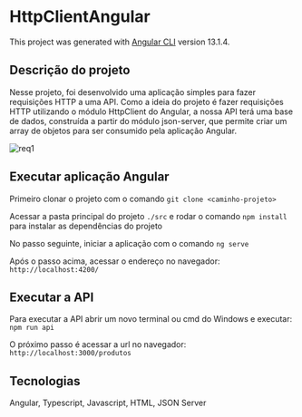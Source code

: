 # HttpClientAngular

This project was generated with [Angular CLI](https://github.com/angular/angular-cli) version 13.1.4.

## Descrição do projeto

Nesse projeto, foi desenvolvido uma aplicação simples para fazer requisições HTTP a uma API. Como a ideia do projeto é fazer requisições HTTP utilizando o módulo HttpClient do Angular, a nossa API terá uma base de dados, construída a partir do módulo json-server, que permite criar um array de objetos para ser consumido pela aplicação Angular.

![req1](https://user-images.githubusercontent.com/99999332/155140647-619a0576-782f-4abf-819b-d09074c0d958.png)

## Executar aplicação Angular

Primeiro clonar o projeto com o comando `git clone <caminho-projeto>`

Acessar a pasta principal do projeto `./src` e rodar o comando `npm install` para instalar as dependências do projeto

No passo seguinte, iniciar a aplicação com o comando `ng serve`
  
Após o passo acima, acessar o endereço no navegador: `http://localhost:4200/`


## Executar a API

Para executar a API abrir um novo terminal ou cmd do Windows e executar: `npm run api`

O próximo passo é acessar a url no navegador: `http://localhost:3000/produtos`

## Tecnologias

Angular, 
Typescript,
Javascript,
HTML,
JSON Server

